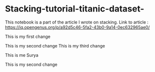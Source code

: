# Stacking-tutorial-titanic-dataset-
This notebook is a part of the article I wrote on stacking.
Link to article : https://iq.opengenus.org/p/a92d5c46-5fa2-43b0-9a14-0ec632965ae0/

This is my first change

This is my second change
This is my third change

This is me Surya

This is my second change


